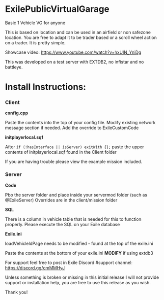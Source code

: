 # ExilePublicVirtualGarage
Basic 1 Vehicle VG for anyone

This is based on location and can be used in an airfield or non safezone location. You are free to adapt it to be trader based or a scroll wheel action on a trader. It is pretty simple.

Showcase video: https://www.youtube.com/watch?v=hxUIN_YniDg

This was developed on a test server with EXTDB2, no infistar and no battleye.


# Install Instructions:

### Client

**config.cpp**

Paste the contents into the top of your config file. Modify existing network message section if needed.
Add the override to ExileCustomCode

**initplayerlocal.sqf**

After `if (!hasInterface || isServer) exitWith {};` paste the upper contents of initplayerlocal.sqf found in the Client folder


If you are having trouble please view the example mission included.

### Server

**Code**

Pbo the server folder and place inside your servermod folder (such as @ExileServer)
Overrides are in the client/mission folder

**SQL**

There is a column in vehicle table that is needed for this to function properly. Please execute the SQL on your Exile database

**Exile.ini**

loadVehicleIdPage needs to be modified - found at the top of the exile.ini

Paste the contents at the bottom of your exile.ini **MODIFY** if using extdb3


For support feel free to post in Exile Discord #support channel: https://discord.gg/cmMMHyJ

Unless something is broken or missing in this initial release I will not provide support or installation help, you are free to use this release as you wish.

Thank you!
